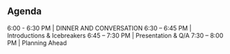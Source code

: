 ## Agenda

6:00 - 6:30 PM | DINNER AND CONVERSATION
6:30 – 6:45 PM | Introductions & Icebreakers
6:45 – 7:30 PM | Presentation & Q/A
7:30 – 8:00 PM | Planning Ahead
